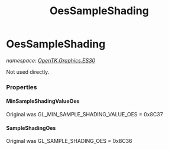 ﻿---
title: OesSampleShading
---

# OesSampleShading
_namespace: [OpenTK.Graphics.ES30](N-OpenTK.Graphics.ES30.html)_

Not used directly.



### Properties

#### MinSampleShadingValueOes
Original was GL_MIN_SAMPLE_SHADING_VALUE_OES = 0x8C37
#### SampleShadingOes
Original was GL_SAMPLE_SHADING_OES = 0x8C36

